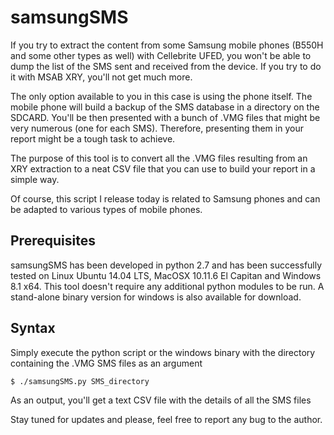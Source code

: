 # samsungSMS

If you try to extract the content from some Samsung mobile phones (B550H and some other types as well) with Cellebrite UFED, you won't be able to dump the list of the SMS sent and received from the device. If you try to do it with MSAB XRY, you'll not get much more.

The only option available to you in this case is using the phone itself. The mobile phone will build a backup of the SMS database in a directory on the SDCARD. You'll be then presented with a bunch of .VMG files that might be very numerous (one for each SMS). Therefore, presenting them in your report might be a tough task to achieve.

The purpose of this tool is to convert all the .VMG files resulting from an XRY extraction to a neat CSV file that you can use to build your report in a simple way.

Of course, this script I release today is related to Samsung phones and can be adapted to various types of mobile phones.

## Prerequisites

samsungSMS has been developed in python 2.7 and has been successfully tested on Linux Ubuntu 14.04 LTS, MacOSX 10.11.6 El Capitan and Windows 8.1 x64. This tool doesn't require any additional python modules to be run.
A stand-alone binary version for windows is also available for download.

## Syntax

Simply execute the python script or the windows binary with the directory containing the .VMG SMS files as an argument

    $ ./samsungSMS.py SMS_directory

As an output, you'll get a text CSV file with the details of all the SMS files


Stay tuned for updates and please, feel free to report any bug to the author.
